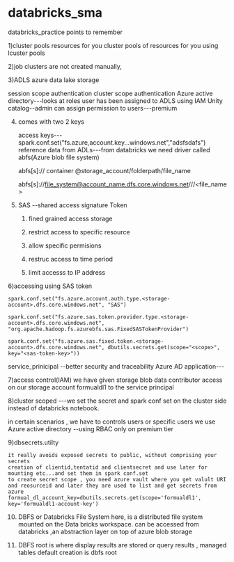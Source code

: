 # databricks_sma
databricks_practice
points to remember

1)cluster pools resources for you cluster
pools of resources for you using lcuster pools


2)job clusters are not created manually,

3)ADLS azure data lake storage

  session scope authentication
  cluster scope authentication
  Azure active directory---looks at roles user has been assigned to ADLS using IAM
  Unity catalog--admin can assign permission to users---premium


4) comes with two 2 keys

    access keys--- spark.conf.set("fs.azure,account.key...windows.net","adsfsdafs")
    reference data from ADLs---from databricks we need driver called abfs(Azure blob file system)

    abfs[s]:// container @storage_account/folderpath/file_name

    abfs[s]://file_system@account_name.dfs.core.windows.net/<path>/<path>/<file_name>

5)  SAS --shared access signature Token
      1) fined grained access storage

      2) restrict access to specific resource

      3) allow specific permisions

      4) restruc access to time period

      5)  limit accesss to IP address



6)accessing using SAS token

    spark.conf.set("fs.azure.account.auth.type.<storage-account>.dfs.core.windows.net", "SAS")

    spark.conf.set("fs.azure.sas.token.provider.type.<storage-account>.dfs.core.windows.net", "org.apache.hadoop.fs.azurebfs.sas.FixedSASTokenProvider")

    spark.conf.set("fs.azure.sas.fixed.token.<storage-account>.dfs.core.windows.net", dbutils.secrets.get(scope="<scope>", key="<sas-token-key>"))



service_prinicipal --better security and traceability
      Azure AD application---

7)access control(IAM)
      we have given storage blob data contributor access on our storage account formualdl1 to the service principal

8)cluster scoped ---we set the secret and spark conf set on the cluster side instead of databricks notebook.



in certain scenarios , we have to controls users or specific users
    we use Azure active directory --using RBAC only on premium tier




9)dbsecrets.utilty

    it really avoids exposed secrets to public, without comprising your secrets
    creation of clientid,tentatid and clientsecret and use later for mounting etc...and set them in spark conf.set
    to create secret scope , you need azure vault where you get valult URI and reosurceid and later they are used to list and get secrets from azure
    formual_dl_account_key=dbutils.secrets.get(scope='formualdl1', key='formualdl1-account-key') 


10)
    DBFS or Databricks File System
    here, is a distributed file system mounted on the Data bricks workspace.
    can be accessed from databricks ,an abstraction layer on top of azure blob storage

11)
    DBFS root is where display results are stored or query results , managed tables default creation is dbfs root

